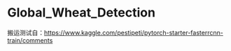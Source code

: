 # Global_Wheat_Detection

搬运测试自：https://www.kaggle.com/pestipeti/pytorch-starter-fasterrcnn-train/comments
